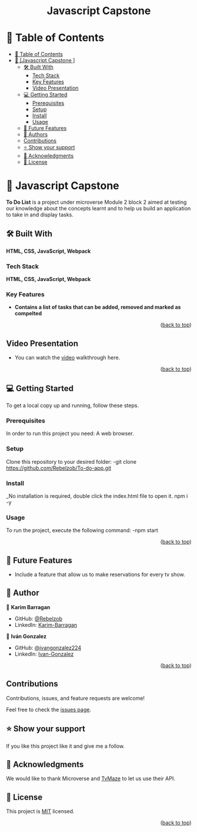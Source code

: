 <a name="readme-top"></a>


<div align="center">
  

  <h1><b>Javascript Capstone</b></h1>

</div>

# 📗 Table of Contents

- [📗 Table of Contents](#-table-of-contents)
- [📖 [Javascript Capstone ] ](#Javascript)
  - [🛠 Built With](#built-with)
    - [Tech Stack](#tech-stack)
    - [Key Features ](#key-features-)
    - [Video Presentation](#video-presentation)
  - [💻 Getting Started ](#getting-started)
    - [Prerequisites](#prerequisites)
    - [Setup](#setup)
    - [Install](#install)
    - [Usage](#usage)
  - [🔭 Future Features ](#future-features)
  - [👥 Authors ](#author)
  - [Contributions](#contributions)
  - [⭐️ Show your support ](#️support)
  - [🙏 Acknowledgments ](#acknowledgments)
  - [📝 License ](#license)


# 📖 Javascript Capstone  <a name="Javascript"></a>
**To Do List** is a project under microverse Module 2 block 2 aimed at testing our knowledge about the concepts learnt and to help us build an application to take in and display tasks.
## 🛠 Built With <a name="build-with"></a>

**HTML, CSS, JavaScript, Webpack**

### Tech Stack <a name="tech-stack"></a>

**HTML, CSS, JavaScript, Webpack**

### Key Features <a name="key-features"></a>
- **Contains a list of tasks that can be added, removed and marked as compelted**

<p align="right">(<a href="#readme-top">back to top</a>)</p>
 
 ## Video Presentation <a name="video-presentation"></a>

- You can watch the [video](https://www.loom.com/share/970fdf88210f40ba9da8fe4705971c9a) walkthrough here.

<p align="right">(<a href="#readme-top">back to top</a>)</p>

## 💻 Getting Started <a name="getting-started"></a>

To get a local copy up and running, follow these steps.

### Prerequisites <a name="prerequisites"></a>

In order to run this project you need: A web browser.
### Setup <a name="setup"></a>

Clone this repository to your desired folder: 
-git clone https://github.com/Rebelzob/To-do-app.git

### Install <a name="install"></a>

_No installation is required, double click the index.html file to open it.
npm i -y

### Usage <a name="usage"></a>

To run the project, execute the following command:
-npm start

<p align="right">(<a href="#readme-top">back to top</a>)</p>


## 🔭 Future Features <a name="future-features"></a>

-  Include a feature that allow us to make reservations for every tv show.

## 👥 Author <a name="authors"></a>

👤 **Karim Barragan**

- GitHub: [@Rebelzob](https://github.com/Rebelzob)
- LinkedIn: [Karim-Barragan](https://www.linkedin.com/in/karim-barragan/)

👤 **Iván Gonzalez**

- GitHub: [@ivangonzalez224](https://github.com/ivangonzalez224)
- LinkedIn: [Ivan-Gonzalez](https://www.linkedin.com/in/iv%C3%A1n-gonzalez-robles-957491275/)

<p align="right">(<a href="#readme-top">back to top</a>)</p>

## Contributions

Contributions, issues, and feature requests are welcome!

Feel free to check the [issues page](../../issues/).

## ⭐️ Show your support <a name="support"></a>
 
If you like this project like it and give me a follow.


## 🙏 Acknowledgments <a name="acknowledgements"></a>

We would like to thank Microverse and [TvMaze](https://www.tvmaze.com/api) to let us use their API.


## 📝 License <a name="license"></a>

This project is [MIT](./LICENSE) licensed.


<p align="right">(<a href="#readme-top">back to top</a>)</p>